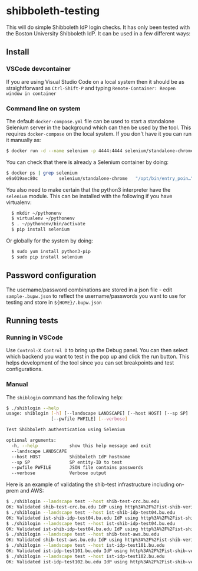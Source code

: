 # shibboleth-testing

This will do simple Shibboleth IdP login checks.  It has only been tested with the Boston University Shibboleth IdP.  It can be used in a few different ways:

## Install

### VSCode devcontainer

If you are using Visual Studio Code on a local system then it should be as straightforward as `Ctrl-Shift-P` and typing `Remote-Container: Reopen window in container`

### Command line on system

The default `docker-compose.yml` file can be used to start a standalone Selenium server in the background which can then be used by the tool.  This requires `docker-compose` on the local system.  If you don't have it you can run it manually as:

```bash
$ docker run -d --name selenium -p 4444:4444 selenium/standalone-chrome
```

You can check that there is already a Selenium container by doing:

```bash
$ docker ps | grep selenium
e9a019aec80c        selenium/standalone-chrome   "/opt/bin/entry_poin…"   42 seconds ago      Up 40 seconds       0.0.0.0:4444->4444/tcp   selenium
```

You also need to make certain that the python3 interpreter have the `selenium` module.  This can be installed with the following if you have virtualenv:

```bash
  $ mkdir ~/pythonenv
  $ virtualenv ~/pythonenv
  $ . ~/pythonenv/bin/activate
  $ pip install selenium
```

Or globally for the system by doing:

```bash
  $ sudo yum install python3-pip
  $ sudo pip install selenium
```

## Password configuration

The username/password combinations are stored in a json file - edit `sample-.bupw.json` to reflect the username/passwords you want to use for testing and store in `${HOME}/.bupw.json`
 
## Running tests

### Running in VSCode

Use `Control-X Control D` to bring up the Debug panel.  You can then select which backend you want to test in the pop up and 
click the run button.  This helps development of the tool since you can set breakpoints and test configurations.

### Manual 

The `shiblogin` command has the following help:

```bash
$ ./shiblogin --help
usage: shiblogin [-h] [--landscape LANDSCAPE] [--host HOST] [--sp SP]
                 [--pwfile PWFILE] [--verbose]

Test Shibboleth authentication using Selenium

optional arguments:
  -h, --help            show this help message and exit
  --landscape LANDSCAPE
  --host HOST           Shibboleth IdP hostname
  --sp SP               SP entity-ID to test
  --pwfile PWFILE       JSON file contains passwords
  --verbose             Verbose output
```

Here is an example of validating the shib-test infrastructure including on-prem and AWS:

```bash
$ ./shiblogin --landscape test --host shib-test-crc.bu.edu
OK: Validated shib-test-crc.bu.edu IdP using http%3A%2F%2Fist-shib-verify-syst.bu.edu%2Fshibboleth SP Entity-ID|ret=1
$ ./shiblogin --landscape test --host ist-shib-idp-test04.bu.edu
OK: Validated ist-shib-idp-test04.bu.edu IdP using http%3A%2F%2Fist-shib-verify-syst.bu.edu%2Fshibboleth SP Entity-ID|ret=1
$ ./shiblogin --landscape test --host ist-shib-idp-test04.bu.edu
OK: Validated ist-shib-idp-test04.bu.edu IdP using http%3A%2F%2Fist-shib-verify-syst.bu.edu%2Fshibboleth SP Entity-ID|ret=1
$ ./shiblogin --landscape test --host shib-test-aws.bu.edu
OK: Validated shib-test-aws.bu.edu IdP using http%3A%2F%2Fist-shib-verify-syst.bu.edu%2Fshibboleth SP Entity-ID|ret=1
$ ./shiblogin --landscape test --host ist-idp-test101.bu.edu
OK: Validated ist-idp-test101.bu.edu IdP using http%3A%2F%2Fist-shib-verify-syst.bu.edu%2Fshibboleth SP Entity-ID|ret=1
$ ./shiblogin --landscape test --host ist-idp-test102.bu.edu
OK: Validated ist-idp-test102.bu.edu IdP using http%3A%2F%2Fist-shib-verify-syst.bu.edu%2Fshibboleth SP Entity-ID|ret=1
```
